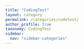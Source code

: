 ```yaml
---
title: "CodingTest"
layout: category
permalink: /categories/codetest/
author_profile: true
taxonomy: CodingTest
sidebar:
  nav: "sidebar-categories"
---
```


